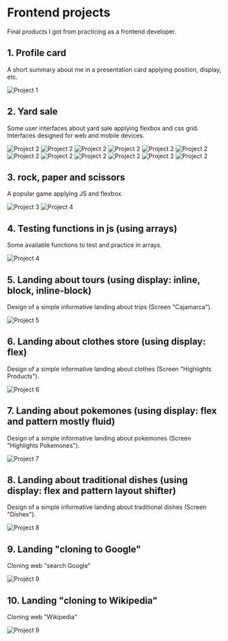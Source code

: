 # **Frontend projects** 

Final products I got from practicing as a frontend developer.

## 1. Profile card

A short summary about me in a presentation card applying position, display, etc.

![Project 1](https://raw.githubusercontent.com/hcjessica/proyectos-frontend-practica/master/assets/Project1-1.png)

## 2. Yard sale

Some user interfaces about yard sale applying flexbox and css grid. Interfaces designed for web and mobile devices.

![Project 2](https://raw.githubusercontent.com/hcjessica/proyectos-frontend-practica/master/assets/Project2-1.png)
![Project 2](https://raw.githubusercontent.com/hcjessica/proyectos-frontend-practica/master/assets/Project2-2.png)
![Project 2](https://raw.githubusercontent.com/hcjessica/proyectos-frontend-practica/master/assets/Project2-3.png)
![Project 2](https://raw.githubusercontent.com/hcjessica/proyectos-frontend-practica/master/assets/Project2-4.png)
![Project 2](https://raw.githubusercontent.com/hcjessica/proyectos-frontend-practica/master/assets/Project2-5.png)
![Project 2](https://raw.githubusercontent.com/hcjessica/proyectos-frontend-practica/master/assets/Project2-6.png)
![Project 2](https://raw.githubusercontent.com/hcjessica/proyectos-frontend-practica/master/assets/Project2-7.png)
![Project 2](https://raw.githubusercontent.com/hcjessica/proyectos-frontend-practica/master/assets/Project2-8.png)
![Project 2](https://raw.githubusercontent.com/hcjessica/proyectos-frontend-practica/master/assets/Project2-9.png)
![Project 2](https://raw.githubusercontent.com/hcjessica/proyectos-frontend-practica/master/assets/Project2-10.png)
![Project 2](https://raw.githubusercontent.com/hcjessica/proyectos-frontend-practica/master/assets/Project2-11.png)
![Project 2](https://raw.githubusercontent.com/hcjessica/proyectos-frontend-practica/master/assets/Project2-12.png)

## 3. rock, paper and scissors

A popular game applying JS and flexbox.

![Project 3](https://raw.githubusercontent.com/hcjessica/proyectos-frontend-practica/master/assets/Project3-1.png)
![Project 4](https://raw.githubusercontent.com/hcjessica/proyectos-frontend-practica/master/assets/Project3-2.png)

## 4. Testing functions in js (using arrays)

Some available functions to test and practice in arrays.  

![Project 4](https://raw.githubusercontent.com/hcjessica/proyectos-frontend-practica/master/assets/Project4-1.png)

## 5. Landing about tours (using display: inline, block, inline-block)

Design of a simple informative landing about trips (Screen "Cajamarca"). 

![Project 5](https://raw.githubusercontent.com/hcjessica/proyectos-frontend-practica/master/assets/Project5-1.png)

## 6. Landing about clothes store (using display: flex)

Design of a simple informative landing about clothes (Screen "Highlights Products"). 

![Project 6](https://raw.githubusercontent.com/hcjessica/proyectos-frontend-practica/master/assets/Project6-1.png)

## 7. Landing about pokemones (using display: flex and pattern mostly fluid)

Design of a simple informative landing about pokemones (Screen "Highlights Pokemones"). 

![Project 7](https://raw.githubusercontent.com/hcjessica/proyectos-frontend-practica/master/assets/Project7-1.png)

## 8. Landing about traditional dishes (using display: flex and pattern layout shifter)

Design of a simple informative landing about traditional dishes (Screen "Dishes"). 

![Project 8](https://raw.githubusercontent.com/hcjessica/proyectos-frontend-practica/master/assets/Project8-1.png)

## 9. Landing "cloning to Google" 

Cloning web "search Google"

![Project 9](https://raw.githubusercontent.com/hcjessica/proyectos-frontend-practica/master/assets/Project9-1.png)

## 10. Landing "cloning to Wikipedia" 

Cloning web "Wikipedia"

![Project 9](https://raw.githubusercontent.com/hcjessica/proyectos-frontend-practica/master/assets/Project10-1.png)